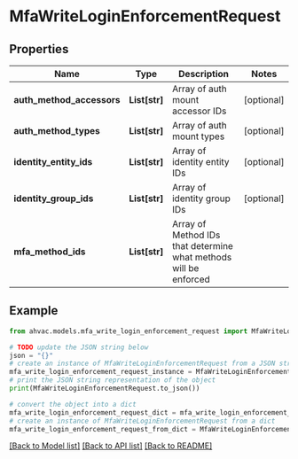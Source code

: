 # MfaWriteLoginEnforcementRequest


## Properties

Name | Type | Description | Notes
------------ | ------------- | ------------- | -------------
**auth_method_accessors** | **List[str]** | Array of auth mount accessor IDs | [optional] 
**auth_method_types** | **List[str]** | Array of auth mount types | [optional] 
**identity_entity_ids** | **List[str]** | Array of identity entity IDs | [optional] 
**identity_group_ids** | **List[str]** | Array of identity group IDs | [optional] 
**mfa_method_ids** | **List[str]** | Array of Method IDs that determine what methods will be enforced | 

## Example

```python
from ahvac.models.mfa_write_login_enforcement_request import MfaWriteLoginEnforcementRequest

# TODO update the JSON string below
json = "{}"
# create an instance of MfaWriteLoginEnforcementRequest from a JSON string
mfa_write_login_enforcement_request_instance = MfaWriteLoginEnforcementRequest.from_json(json)
# print the JSON string representation of the object
print(MfaWriteLoginEnforcementRequest.to_json())

# convert the object into a dict
mfa_write_login_enforcement_request_dict = mfa_write_login_enforcement_request_instance.to_dict()
# create an instance of MfaWriteLoginEnforcementRequest from a dict
mfa_write_login_enforcement_request_from_dict = MfaWriteLoginEnforcementRequest.from_dict(mfa_write_login_enforcement_request_dict)
```
[[Back to Model list]](../README.md#documentation-for-models) [[Back to API list]](../README.md#documentation-for-api-endpoints) [[Back to README]](../README.md)



